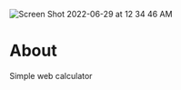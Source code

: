 ![Screen Shot 2022-06-29 at 12 34 46 AM](https://user-images.githubusercontent.com/108326940/176270086-cc63878e-811e-4bde-bff6-27e39248bc63.png)

# About

Simple web calculator